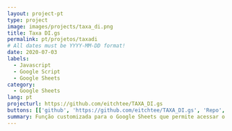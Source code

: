 ```yaml
---
layout: project-pt
type: project
image: images/projects/taxa_di.png
title: Taxa DI.gs
permalink: pt/projetos/taxadi
# All dates must be YYYY-MM-DD format!
date: 2020-07-03
labels:
  - Javascript
  - Google Script
  - Google Sheets
category:
  - Google Sheets
lang: pt
projecturl: https://github.com/eitchtee/TAXA_DI.gs
buttons: [['github', 'https://github.com/eitchtee/TAXA_DI.gs', 'Repo', 'black']]
summary: Função customizada para o Google Sheets que permite acessar o último valor da taxa DI utilizando o mesmo recurso que o site oficial da B3.
---
```

